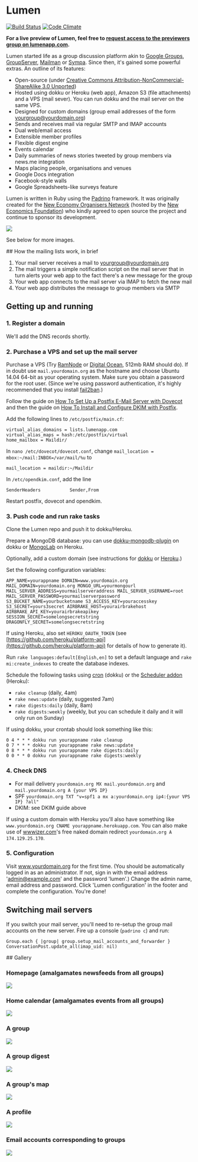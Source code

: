 # Lumen

[![Build Status](https://travis-ci.org/wordsandwriting/lumen.png?branch=master)](https://travis-ci.org/wordsandwriting/lumen)
[![Code Climate](https://codeclimate.com/github/wordsandwriting/lumen.png)](https://codeclimate.com/github/wordsandwriting/lumen)

**For a live preview of Lumen, feel free to [request access to the previewers group on lumenapp.com](http://www.lumenapp.com/groups/previewers/request_membership).**

Lumen started life as a group discussion platform akin to [Google Groups](http://groups.google.com), [GroupServer](http://groupserver.org/), 
[Mailman](http://www.list.org/) or [Sympa](http://www.sympa.org/). Since then, it's gained some powerful extras. An outline of its features:

* Open-source (under [Creative Commons Attribution-NonCommercial-ShareAlike 3.0 Unported](http://creativecommons.org/licenses/by-nc-sa/3.0/))
* Hosted using dokku or Heroku (web app), Amazon S3 (file attachments) and a VPS (mail sever). You can run dokku and the mail server on the same VPS.
* Designed for custom domains (group email addresses of the form yourgroup@yourdomain.org)
* Sends and receives mail via regular SMTP and IMAP accounts
* Dual web/email access
* Extensible member profiles
* Flexible digest engine
* Events calendar
* Daily summaries of news stories tweeted by group members via news.me integration
* Maps placing people, organisations and venues
* Google Docs integration
* Facebook-style walls
* Google Spreadsheets-like surveys feature

Lumen is written in Ruby using the [Padrino](http://padrinorb.com/) framework. It was originally created for the [New Economy Organisers Network](http://neweconomyorganisersnetwork.org/) (hosted by the [New Economics Foundation](http://neweconomics.org/)) who kindly agreed to open source the project and continue to sponsor its development.

[<img src="http://wordsandwriting.github.io/lumen/images/top.jpg">](http://wordsandwriting.github.io/lumen/images/top.jpg)

See below for more images.

## How the mailing lists work, in brief

1. Your mail server receives a mail to yourgroup@yourdomain.org
2. The mail triggers a simple notification script on the mail server that in turn alerts your web app to the fact there's a new message for the group
3. Your web app connects to the mail server via IMAP to fetch the new mail
4. Your web app distributes the message to group members via SMTP

## Getting up and running

### 1. Register a domain

We'll add the DNS records shortly.

###  2. Purchase a VPS and set up the mail server

Purchase a VPS (Try [RamNode](http://www.ramnode.com/) or [Digital Ocean](http://www.digitalocean.com), 512mb RAM should do). If in doubt use `mail.yourdomain.org` as the hostname and choose Ubuntu 14.04 64-bit as your operating system.
Make sure you obtain a password for the root user. (Since we're using password authentication, it's highly recommended that you install [fail2ban](https://www.liberiangeek.net/2014/10/install-configure-fail2ban-ubuntu-14-04-servers/).)

Follow the guide on [How To Set Up a Postfix E-Mail Server with Dovecot](https://www.digitalocean.com/community/tutorials/how-to-set-up-a-postfix-e-mail-server-with-dovecot) and
then the guide on [How To Install and Configure DKIM with Postfix](https://www.digitalocean.com/community/tutorials/how-to-install-and-configure-dkim-with-postfix-on-debian-wheezy).

Add the following lines to `/etc/postfix/main.cf`:

```
virtual_alias_domains = lists.lumenapp.com
virtual_alias_maps = hash:/etc/postfix/virtual
home_mailbox = Maildir/
```

In `nano /etc/dovecot/dovecot.conf`, change `mail_location = mbox:~/mail:INBOX=/var/mail/%u` to

```
mail_location = maildir:~/Maildir
```

In `/etc/opendkim.conf`, add the line
```
SenderHeaders           Sender,From
```

Restart postfix, dovecot and opendkim.

### 3. Push code and run rake tasks

Clone the Lumen repo and push it to dokku/Heroku.

Prepare a MongoDB database: you can use [dokku-mongodb-plugin](https://github.com/jeffutter/dokku-mongodb-plugin) on dokku
or [MongoLab](https://addons.heroku.com/mongolab) on Heroku.

Optionally, add a custom domain (see instructions for [dokku](http://progrium.viewdocs.io/dokku/nginx) or [Heroku](https://devcenter.heroku.com/articles/custom-domains).)

Set the following configuration variables:
```
APP_NAME=yourappname DOMAIN=www.yourdomain.org MAIL_DOMAIN=yourdomain.org MONGO_URL=yourmongourl MAIL_SERVER_ADDRESS=yourmailserveraddress MAIL_SERVER_USERNAME=root MAIL_SERVER_PASSWORD=yourmailserverpassword S3_BUCKET_NAME=yourbucketname S3_ACCESS_KEY=youraccesskey S3_SECRET=yours3secret AIRBRAKE_HOST=yourairbrakehost AIRBRAKE_API_KEY=yourairbrakeapikey SESSION_SECRET=somelongsecretstring DRAGONFLY_SECRET=somelongsecretstring
```
If using Heroku, also set `HEROKU_OAUTH_TOKEN` (see [https://github.com/heroku/platform-api](https://github.com/heroku/platform-api) for details of how to generate it).

Run `rake languages:default[English,en]` to set a default language and `rake mi:create_indexes` to create the database indexes.

Schedule the following tasks using [cron](https://www.digitalocean.com/community/tutorials/how-to-use-cron-to-automate-tasks-on-a-vps) (dokku) or the [Scheduler addon](https://devcenter.heroku.com/articles/scheduler) (Heroku):
* `rake cleanup` (daily, 4am)
* `rake news:update` (daily, suggested 7am)
* `rake digests:daily` (daily, 8am)
* `rake digests:weekly` (weekly, but you can schedule it daily and it will only run on Sunday)

If using dokku, your crontab should look something like this:
```
0 4 * * * dokku run yourappname rake cleanup
0 7 * * * dokku run yourappname rake news:update
0 8 * * * dokku run yourappname rake digests:daily
0 0 * * 0 dokku run yourappname rake digests:weekly
```

### 4. Check DNS

* For mail delivery `yourdomain.org MX mail.yourdomain.org` and `mail.yourdomain.org A {your VPS IP}`
* SPF `yourdomain.org TXT "v=spf1 a mx a:yourdomain.org ip4:{your VPS IP} ?all"`
* DKIM: see DKIM guide above

If using a custom domain with Heroku you'll also have something like `www.yourdomain.org CNAME yourappname.herokuapp.com`. 
You can also make use of [wwwizer.com](http://wwwizer.com)'s free naked domain redirect `yourdomain.org A 174.129.25.170`.

### 5. Configuration

Visit www.yourdomain.org for the first time. (You should be automatically logged in as an administrator. If not, sign in with the email address 'admin@example.com' and the password 'lumen'.) Change the admin name, email address and password. Click 'Lumen configuration' in the footer and complete the configuration. You're done!

## Switching mail servers

If you switch your mail server, you'll need to re-setup the group mail accounts on the new server. Fire up a console (`padrino c`) and run:
```
Group.each { |group| group.setup_mail_accounts_and_forwarder }
ConversationPost.update_all(imap_uid: nil)
```

## Gallery

### Homepage (amalgamates newsfeeds from all groups)
[<img src="http://wordsandwriting.github.io/lumen/images/home.jpg">](http://wordsandwriting.github.io/lumen/images/home.jpg)

### Home calendar (amalgamates events from all groups)
[<img src="http://wordsandwriting.github.io/lumen/images/calendar.jpg">](http://wordsandwriting.github.io/lumen/images/calendar.jpg)

### A group
[<img src="http://wordsandwriting.github.io/lumen/images/group.jpg">](http://wordsandwriting.github.io/lumen/images/group.jpg)

### A group digest
[<img src="http://wordsandwriting.github.io/lumen/images/digest.jpg">](http://wordsandwriting.github.io/lumen/images/digest.jpg)

### A group's map
[<img src="http://wordsandwriting.github.io/lumen/images/map.jpg">](http://wordsandwriting.github.io/lumen/images/map.jpg)

### A profile 
[<img src="http://wordsandwriting.github.io/lumen/images/profile.jpg">](http://wordsandwriting.github.io/lumen/images/profile.jpg)

### Email accounts corresponding to groups 
[<img src="http://wordsandwriting.github.io/lumen/images/virtualmin.jpg">](http://wordsandwriting.github.io/lumen/images/virtualmin.jpg)

